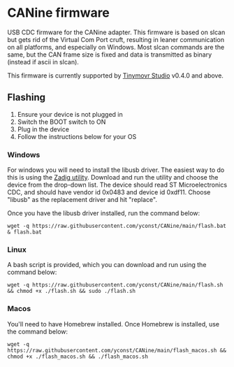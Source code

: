 
# CANine firmware

USB CDC firmware for the CANine adapter. This firmware is based on slcan but gets rid of the Virtual Com Port cruft, resulting in leaner communication on all platforms, and especially on Windows. Most slcan commands are the same, but the CAN frame size is fixed and data is transmitted as binary (instead if ascii in slcan).

This firmware is currently supported by [Tinymovr Studio](https://pypi.org/project/tinymovr/) v0.4.0 and above.

## Flashing

1. Ensure your device is not plugged in
2. Switch the BOOT switch to ON
3. Plug in the device
4. Follow the instructions below for your OS

### Windows

For windows you will need to install the libusb driver. The easiest way to do this is using the [Zadig utility](https://zadig.akeo.ie). Download and run the utility and choose the device from the drop-down list. The device should read ST Microelectronics CDC, and should have vendor id 0x0483 and device id 0xdf11. Choose "libusb" as the replacement driver and hit "replace".

Once you have the libusb driver installed, run the command below:

    wget -q https://raw.githubusercontent.com/yconst/CANine/main/flash.bat & flash.bat

### Linux

A bash script is provided, which you can download and run using the command below:

    wget -q https://raw.githubusercontent.com/yconst/CANine/main/flash.sh && chmod +x ./flash.sh && sudo ./flash.sh

### Macos

You'll need to have Homebrew installed. Once Homebrew is installed, use the command below:

    wget -q https://raw.githubusercontent.com/yconst/CANine/main/flash_macos.sh && chmod +x ./flash_macos.sh && ./flash_macos.sh
